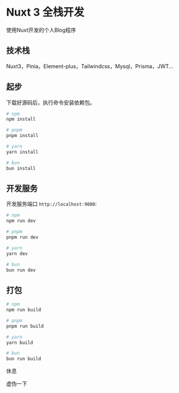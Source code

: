 # Nuxt 3 全栈开发
使用Nuxt开发的个人Blog程序

## 技术栈

Nuxt3，Pinia，Element-plus，Tailwindcss，Mysql，Prisma，JWT...

## 起步

下载好源码后，执行命令安装依赖包。

```bash
# npm
npm install

# pnpm
pnpm install

# yarn
yarn install

# bun
bun install
```

## 开发服务

开发服务端口 `http://localhost:9080`:

```bash
# npm
npm run dev

# pnpm
pnpm run dev

# yarn
yarn dev

# bun
bun run dev
```

## 打包

```bash
# npm
npm run build

# pnpm
pnpm run build

# yarn
yarn build

# bun
bun run build
```

休息

虚伪一下